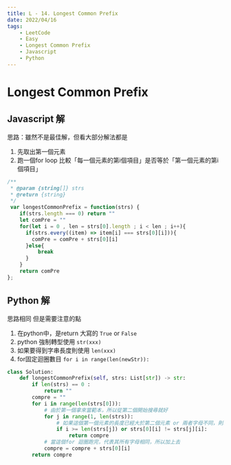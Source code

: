 ```yaml
---
title: L - 14. Longest Common Prefix
date: 2022/04/16
tags: 
    - LeetCode
    - Easy
    - Longest Common Prefix
    - Javascript
    - Python
---
```

# Longest Common Prefix
## Javascript 解
思路：雖然不是最佳解，但看大部分解法都是
1. 先取出第一個元素
2. 跑一個for loop 比較「每一個元素的第i個項目」是否等於「第一個元素的第i個項目」
```javascript
/**
 * @param {string[]} strs
 * @return {string}
 */
 var longestCommonPrefix = function(strs) {
    if(strs.length === 0) return ""
    let comPre = ""
    for(let i = 0 , len = strs[0].length ; i < len ; i++){
      if(strs.every((item) => item[i] === strs[0][i])){
        comPre = comPre + strs[0][i]
      }else{
          break
      }
    }
    return comPre
};
```

## Python 解
思路相同
但是需要注意的點
1. 在python中，是return 大寫的 `True` or `False`
2. python 強制轉型使用 `str(xxx)`
3. 如果要得到字串長度則使用 `len(xxx)`
4. for固定迴圈數目 `for i in range(len(newStr)):`
```python
class Solution:
    def longestCommonPrefix(self, strs: List[str]) -> str:
        if len(strs) == 0 :
            return ""
        compre = ""
        for i in range(len(strs[0])):
            # 由於第一個拿來當範本，所以從第二個開始搜尋就好
            for j in range(1, len(strs)):
                # 如果這個第一個元素的長度已經大於第二個元素 or 兩者字母不同，則return 
                if i >= len(strs[j]) or strs[0][i] != strs[j][i]:
                    return compre
            # 當這個for 迴圈跑完，代表其所有字母相同，所以加上去
            compre = compre + strs[0][i]
        return compre

```